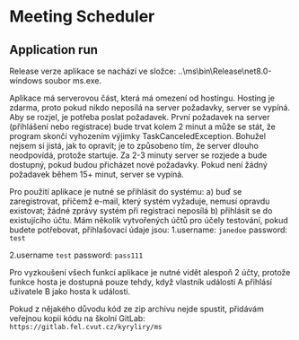 # Meeting Scheduler

## Application run
Release verze aplikace se nachází ve složce: ..\ms\bin\Release\net8.0-windows soubor ms.exe.

Aplikace má serverovou část, která má omezení od hostingu. Hosting je zdarma, proto pokud nikdo neposílá na server požadavky, server se vypíná. Aby se rozjel, je potřeba poslat požadavek. První požadavek na server (přihlášení nebo registrace) bude trvat kolem 2 minut a může se stát, že program skončí vyhozením výjimky TaskCanceledException. Bohužel nejsem si jistá, jak to opravit; je to způsobeno tím, že server dlouho neodpovídá, protože startuje. 
Za 2-3 minuty server se rozjede a bude dostupný, pokud budou přicházet nové požadavky. Pokud není žádný požadavek během 15+ minut, server se vypíná.

Pro použití aplikace je nutné se přihlásit do systému:
a) buď se zaregistrovat, přičemž e-mail, který systém vyžaduje, nemusí opravdu existovat; žádné zprávy systém při registraci neposílá
b) přihlásit se do existujícího účtu. Mám několik vytvořených účtů pro účely testování, pokud budete potřebovat, přihlašovací údaje jsou:
1.username: ```janedoe```
password: ```test```

2.username ```test```
password: ```pass111```

Pro vyzkoušení všech funkcí aplikace je nutné vidět alespoň 2 účty, protože funkce hosta je dostupná pouze tehdy, když vlastník události A přihlásí uživatele B jako hosta k události.

Pokud z nějakého důvodu kód ze zip archivu nejde spustit, přidávám veřejnou kopii kódu na školní GitLab: ```https://gitlab.fel.cvut.cz/kyryliry/ms```